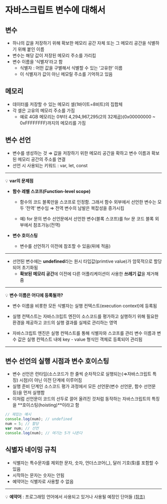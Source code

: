 # 자바스크립트 변수에 대해서

## 변수

- 하나의 값을 저장하기 위해 확보한 메모리 공간 자체 또는 그 메모리 공간을 식별하기 위해 붙인 이름
- 변수는 해당 값이 저장된 메모리 주소를 가리킴
- 변수 이름을 ‘식별자’라고 함
  - 식별자 : 어떤 값을 구별해서 식별할 수 있는 ‘고유한’ 이름
  - 이 식별자가 값이 아닌 메모릴 주소를 기억하고 있음

## 메모리

- 데이터를 저장할 수 있는 메모리 셀(1바이트=8비트)의 집합체
- 각 셀은 고유의 메모리 주소를 가짐
  - 예로 4GB 메모리는 0부터 4,294,967,295(2의 32제곱)(0x00000000 ~ 0xFFFFFFFF)까지의 메모리를 가짐

## 변수 선언

- 변수를 생성하는 것 ⇒ 값을 저장하기 위한 메모리 공간을 확하고 변수 이름과 확보된 메모리 공간의 주소를 연결
- 선언 시 사용되는 키워드 : var, let, const

---

💡 **var의 문제점**

- **함수 레벨 스코프(Function-level scope)**
  
  - 함수의 코드 블록만을 스코프로 인정함. 그래서 함수 외부에서 선언한 변수는 모두 ‘전역’ 변수임 ⇒ 전역 변수의 남발은 복잡성을 증가시킴
  
  - 예) for 문의 변수 선언문에서 선언한 변수(블록 스코프)를 for 문 코드 블록 외부에서 참조가능(전역)

- **변수 호이스팅**
  
  - 변수를 선언하기 이전에 참조할 수 있음(뒤에 적음)
    
    </aside>

---

- 선언된 변수에는 **undefined**라는 원시 타입값(primtive value)가 암묵적으로 할당되어 초기화됨
  - **확보된 메모리 공간**에 이전에 다른 어플리케이션이 사용한 **쓰레기 값**을 제거해줌

---

💡 **변수 이름은 어디에 등록될까?**

- 변수 이름을 비롯한 모든 식별자는 실행 컨텍스트(execution context)에 등록됨

- 실행 컨텍스트는 자바스크립트 엔진이 소스코드를 평가하고 실행하기 위해 필요한 환경을 제공하고 코드의 실행 결과를 실제로 관리하는 영역

- 자바스크립트 엔진은 실행 컨텍스트를 통해 식별자와 스코프를 관리 변수 이름과 변수 값은 실행 컨텍스트 내에 key - value 형식인 객체로 등록되어 관리됨

---

## 변수 선언의 실행 시점과 변수 호이스팅

- 변수 선언은 런타임(소스코드가 한 줄씩 순차적으로 실행되는(⇒자바스크립트 특징) 시점)이 아닌 이전 단계에 이루어짐
- 실행 준비 단계인 소스코드 평가 과정에서 모든 선언문(변수 선언문, 함수 선언문 등)을 먼저 실행함
- 이처럼 선언문이 코드의 선두로 끌어 올려진 것처럼 동작하는 자바스크립트의 특징을 **호이스팅(hoisting)**이라고 함

```jsx
// 재밌는 예시
console.log(num); // undefined
num = 5; // 할당
var num; // 선언
console.log(num); // 여기는 5가 나온다
```

## 식별자 네이밍 규칙

- 식별자는 특수문자를 제외한 문자, 숫자, 언더스코어(_), 달러 기호($)를 포함할 수 있음
- 시작하는 문자는 숫자는 안됨
- 예약어는 식별자로 사용할 수 없음

---

💡 **예약어** : 프로그래밍 언어에서 사용되고 있거나 사용될 예정인 단어들 [(참조)](https://www.w3bai.com/ko/js/js_reserved.html#gsc.tab=0)


